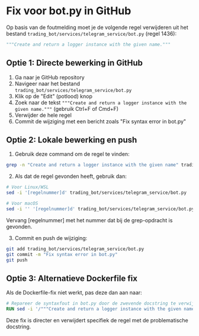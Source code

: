 # Fix voor bot.py in GitHub

Op basis van de foutmelding moet je de volgende regel verwijderen uit het bestand `trading_bot/services/telegram_service/bot.py` (regel 1436):

```python
"""Create and return a logger instance with the given name."""
```

## Optie 1: Directe bewerking in GitHub

1. Ga naar je GitHub repository
2. Navigeer naar het bestand `trading_bot/services/telegram_service/bot.py`
3. Klik op de "Edit" (potlood) knop
4. Zoek naar de tekst `"""Create and return a logger instance with the given name."""` (gebruik Ctrl+F of Cmd+F)
5. Verwijder de hele regel
6. Commit de wijziging met een bericht zoals "Fix syntax error in bot.py"

## Optie 2: Lokale bewerking en push

1. Gebruik deze command om de regel te vinden:
```bash
grep -n "Create and return a logger instance with the given name" trading_bot/services/telegram_service/bot.py
```

2. Als dat de regel gevonden heeft, gebruik dan:
```bash
# Voor Linux/WSL
sed -i '[regelnummer]d' trading_bot/services/telegram_service/bot.py

# Voor macOS
sed -i '' '[regelnummer]d' trading_bot/services/telegram_service/bot.py
```
Vervang [regelnummer] met het nummer dat bij de grep-opdracht is gevonden.

3. Commit en push de wijziging:
```bash
git add trading_bot/services/telegram_service/bot.py
git commit -m "Fix syntax error in bot.py"
git push
```

## Optie 3: Alternatieve Dockerfile fix

Als de Dockerfile-fix niet werkt, pas deze dan aan naar:

```dockerfile
# Repareer de syntaxfout in bot.py door de zwevende docstring te verwijderen
RUN sed -i '/"""Create and return a logger instance with the given name."""/d' /app/trading_bot/services/telegram_service/bot.py
```

Deze fix is directer en verwijdert specifiek de regel met de problematische docstring. 